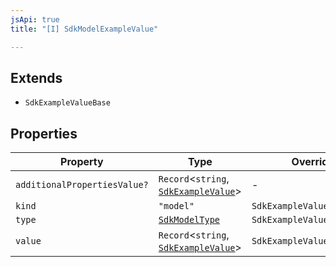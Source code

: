 ```yaml
---
jsApi: true
title: "[I] SdkModelExampleValue"

---
```

## Extends

- `SdkExampleValueBase`

## Properties

| Property | Type | Overrides |
| ------ | ------ | ------ |
| `additionalPropertiesValue?` | `Record`<`string`, [`SdkExampleValue`](../type-aliases/SdkExampleValue.md)\> | - |
| `kind` | `"model"` | `SdkExampleValueBase.kind` |
| `type` | [`SdkModelType`](SdkModelType.md) | `SdkExampleValueBase.type` |
| `value` | `Record`<`string`, [`SdkExampleValue`](../type-aliases/SdkExampleValue.md)\> | `SdkExampleValueBase.value` |
